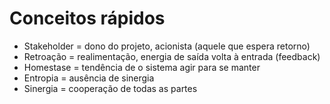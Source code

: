 # Conceitos rápidos

* Stakeholder = dono do projeto, acionista (aquele que espera retorno)&#x20;
* Retroação = realimentação, energia de saída volta à entrada (feedback)&#x20;
* Homestase = tendência de o sistema agir para se manter&#x20;
* Entropia = ausência de sinergia&#x20;
* Sinergia = cooperação de todas as partes&#x20;
